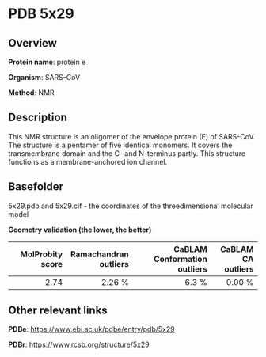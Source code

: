 # PDB 5x29

## Overview

**Protein name**: protein e

**Organism**: SARS-CoV

**Method**: NMR

## Description

This NMR structure is an oligomer of the envelope protein (E) of SARS-CoV. The structure is a pentamer of five identical monomers. It covers the transmembrane domain and the C- and N-terminus partly. This structure functions as a membrane-anchored ion channel.

## Basefolder

5x29.pdb and 5x29.cif - the coordinates of the threedimensional molecular model




**Geometry validation (the lower, the better)**

|   |**MolProbity<br>score**| **Ramachandran<br>outliers** | **CaBLAM<br>Conformation outliers** | **CaBLAM<br>CA outliers** |
|---|-------------:|----------------:|----------------:|----------------:|
||  2.74|  2.26 %|6.3 %|0.00 %|


## Other relevant links 
**PDBe**:  https://www.ebi.ac.uk/pdbe/entry/pdb/5x29
 
**PDBr**: https://www.rcsb.org/structure/5x29 
